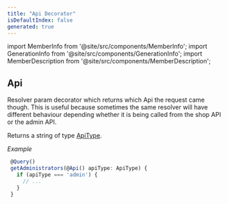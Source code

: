 ```yaml
---
title: "Api Decorator"
isDefaultIndex: false
generated: true
---
```

<!-- This file was generated from the Vendure source. Do not modify. Instead, re-run the "docs:build" script -->
import MemberInfo from '@site/src/components/MemberInfo';
import GenerationInfo from '@site/src/components/GenerationInfo';
import MemberDescription from '@site/src/components/MemberDescription';


## Api

<GenerationInfo sourceFile="packages/core/src/api/decorators/api.decorator.ts" sourceLine="26" packageName="@vendure/core" />

Resolver param decorator which returns which Api the request came though.
This is useful because sometimes the same resolver will have different behaviour
depending whether it is being called from the shop API or the admin API.

Returns a string of type <a href='/reference/typescript-api/request/api-type#apitype'>ApiType</a>.

*Example*

```ts
 @Query()
 getAdministrators(@Api() apiType: ApiType) {
   if (apiType === 'admin') {
     // ...
   }
 }
```


